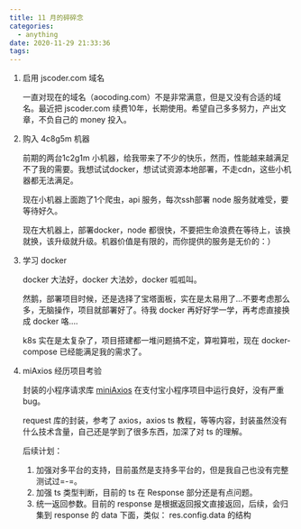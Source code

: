```yaml
---
title: 11 月的碎碎念
categories:
  - anything
date: 2020-11-29 21:33:36
tags:
---
```




1. 启用 jscoder.com 域名

   一直对现在的域名（aocoding.com）不是非常满意，但是又没有合适的域名。最近把 jscoder.com 续费10年，长期使用。希望自己多多努力，产出文章，不负自己的 money 投入。

2. 购入 4c8g5m 机器

   前期的两台1c2g1m 小机器，给我带来了不少的快乐，然而，性能越来越满足不了我的需要。我想试试docker，想试试资源本地部署，不走cdn，这些小机器都无法满足。

   现在小机器上面跑了1个爬虫，api 服务，每次ssh部署 node 服务就难受，要等待好久。

   现在大机器上，部署docker，node 都很快，不要把生命浪费在等待上，该换就换，该升级就升级。机器价值是有限的，而你提供的服务是无价的：）

3. 学习 docker

   docker 大法好，docker 大法妙，docker 呱呱叫。

   然鹅，部署项目时候，还是选择了宝塔面板，实在是太易用了...不要考虑那么多，无脑操作，项目就部署好了。待我 docker 再好好学一学，再考虑直接换成 docker 咯....

   k8s 实在是太复杂了，项目搭建都一堆问题搞不定，算啦算啦，现在 docker-compose 已经能满足我的需求了。

4. miAxios 经历项目考验

   封装的小程序请求库  [miniAxios](https://github.com/Yaob1990/miniAxios#readme)  在支付宝小程序项目中运行良好，没有严重bug。

   request 库的封装，参考了 axios，axios ts 教程，等等内容，封装虽然没有什么技术含量，自己还是学到了很多东西，加深了对 ts 的理解。

   后续计划：

   1. 加强对多平台的支持，目前虽然是支持多平台的，但是我自己也没有完整测试过=-=。
   2. 加强 ts 类型判断，目前的 ts 在 Response 部分还是有点问题。
   3. 统一返回参数。目前的 response 是根据返回报文直接返回，后续，会归集到 response 的 data 下面，类似： res.config.data 的结构

